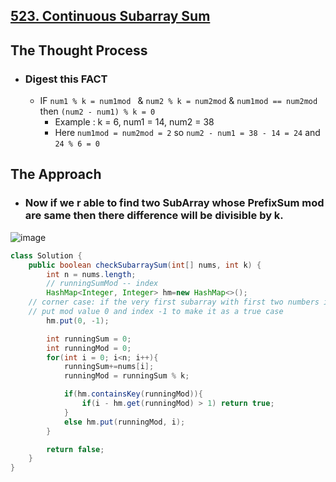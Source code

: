 ## [523. Continuous Subarray Sum](https://leetcode.com/problems/continuous-subarray-sum/)

## The Thought Process
- ### Digest this FACT
    - IF ```num1 % k = num1mod ``` & ```num2 % k = num2mod``` & ```num1mod == num2mod``` then ```(num2 - num1) % k = 0```
        - Example : k = 6, num1 = 14, num2 = 38
        - Here ```num1mod = num2mod = 2``` so ```num2 - num1 = 38 - 14 = 24``` and ```24 % 6 = 0```
## The Approach
- ### Now if we r able to find two SubArray whose PrefixSum mod are same then there difference will be divisible by k.
![image](https://github.com/hiimvikash/DSA-EndGame/assets/71629248/396da9b1-7fd5-4aa7-9fad-5628845dff14)


```java
class Solution {
    public boolean checkSubarraySum(int[] nums, int k) {
        int n = nums.length;
        // runningSumMod -- index
        HashMap<Integer, Integer> hm=new HashMap<>();
    // corner case: if the very first subarray with first two numbers in array could form the result, we need to 
    // put mod value 0 and index -1 to make it as a true case
        hm.put(0, -1);

        int runningSum = 0;
        int runningMod = 0;
        for(int i = 0; i<n; i++){
            runningSum+=nums[i];
            runningMod = runningSum % k;

            if(hm.containsKey(runningMod)){
                if(i - hm.get(runningMod) > 1) return true;
            }
            else hm.put(runningMod, i);
        }

        return false;
    }
}
```
